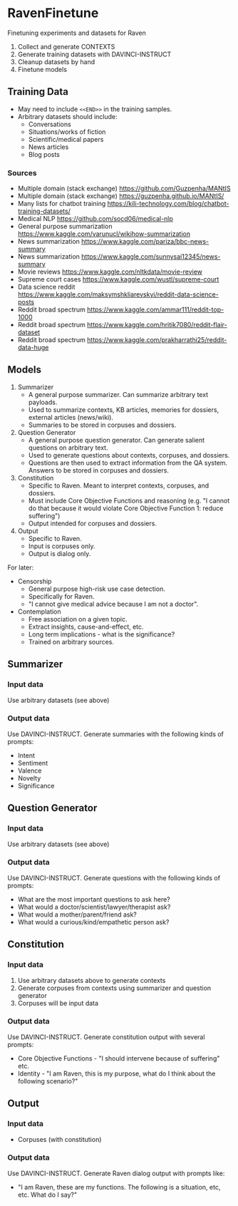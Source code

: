 # RavenFinetune

Finetuning experiments and datasets for Raven

1. Collect and generate CONTEXTS
2. Generate training datasets with DAVINCI-INSTRUCT
3. Cleanup datasets by hand
4. Finetune models

## Training Data

- May need to include `<<END>>` in the training samples.
- Arbitrary datasets should include:
  - Conversations
  - Situations/works of fiction
  - Scientific/medical papers
  - News articles
  - Blog posts

### Sources

- Multiple domain (stack exchange) https://github.com/Guzpenha/MANtIS
- Multiple domain (stack exchange) https://guzpenha.github.io/MANtIS/
- Many lists for chatbot training https://kili-technology.com/blog/chatbot-training-datasets/
- Medical NLP https://github.com/socd06/medical-nlp 
- General purpose summarization https://www.kaggle.com/varunucl/wikihow-summarization
- News summarization https://www.kaggle.com/pariza/bbc-news-summary
- News summarization https://www.kaggle.com/sunnysai12345/news-summary
- Movie reviews https://www.kaggle.com/nltkdata/movie-review
- Supreme court cases https://www.kaggle.com/wustl/supreme-court
- Data science reddit https://www.kaggle.com/maksymshkliarevskyi/reddit-data-science-posts
- Reddit broad spectrum https://www.kaggle.com/ammar111/reddit-top-1000
- Reddit broad spectrum https://www.kaggle.com/hritik7080/reddit-flair-dataset
- Reddit broad spectrum https://www.kaggle.com/prakharrathi25/reddit-data-huge

## Models

1. Summarizer
   - A general purpose summarizer. Can summarize arbitrary text payloads.
   - Used to summarize contexts, KB articles, memories for dossiers, external articles (news/wiki).
   - Summaries to be stored in corpuses and dossiers.
2. Question Generator
   - A general purpose question generator. Can generate salient questions on arbitrary text.
   - Used to generate questions about contexts, corpuses, and dossiers.
   - Questions are then used to extract information from the QA system. Answers to be stored in corpuses and dossiers.
3. Constitution
   - Specific to Raven. Meant to interpret contexts, corpuses, and dossiers.
   - Must include Core Objective Functions and reasoning (e.g. "I cannot do that because it would violate Core Objective Function 1: reduce suffering")
   - Output intended for corpuses and dossiers.
4. Output
   - Specific to Raven.
   - Input is corpuses only.
   - Output is dialog only.
   
For later:

- Censorship
  - General purpose high-risk use case detection.
  - Specifically for Raven.
  - "I cannot give medical advice because I am not a doctor".
- Contemplation
  - Free association on a given topic.
  - Extract insights, cause-and-effect, etc.
  - Long term implications - what is the significance?
  - Trained on arbitrary sources.

## Summarizer

### Input data

Use arbitrary datasets (see above)

### Output data

Use DAVINCI-INSTRUCT. Generate summaries with the following kinds of prompts:
- Intent
- Sentiment
- Valence
- Novelty
- Significance

## Question Generator

### Input data

Use arbitrary datasets (see above)

### Output data

Use DAVINCI-INSTRUCT. Generate questions with the following kinds of prompts:
- What are the most important questions to ask here?
- What would a doctor/scientist/lawyer/therapist ask?
- What would a mother/parent/friend ask?
- What would a curious/kind/empathetic person ask?

## Constitution

### Input data

1. Use arbitrary datasets above to generate contexts
2. Generate corpuses from contexts using summarizer and question generator
3. Corpuses will be input data

### Output data

Use DAVINCI-INSTRUCT. Generate constitution output with several prompts:
- Core Objective Functions - "I should intervene because of suffering" etc.
- Identity - "I am Raven, this is my purpose, what do I think about the following scenario?"

## Output

### Input data

- Corpuses (with constitution)

### Output data

Use DAVINCI-INSTRUCT. Generate Raven dialog output with prompts like:
- "I am Raven, these are my functions. The following is a situation, etc, etc. What do I say?"

